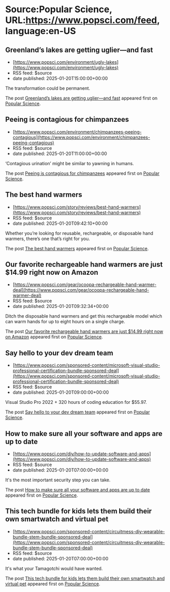 # Source:Popular Science, URL:https://www.popsci.com/feed, language:en-US

## Greenland’s lakes are getting uglier—and fast
 - [https://www.popsci.com/environment/ugly-lakes](https://www.popsci.com/environment/ugly-lakes)
 - RSS feed: $source
 - date published: 2025-01-20T15:00:00+00:00

<p>The transformation could be permanent.</p>
<p>The post <a href="https://www.popsci.com/environment/ugly-lakes/">Greenland’s lakes are getting uglier—and fast</a> appeared first on <a href="https://www.popsci.com">Popular Science</a>.</p>

## Peeing is contagious for chimpanzees
 - [https://www.popsci.com/environment/chimpanzees-peeing-contagious](https://www.popsci.com/environment/chimpanzees-peeing-contagious)
 - RSS feed: $source
 - date published: 2025-01-20T11:00:00+00:00

<p>‘Contagious urination’ might be similar to yawning in humans.</p>
<p>The post <a href="https://www.popsci.com/environment/chimpanzees-peeing-contagious/">Peeing is contagious for chimpanzees</a> appeared first on <a href="https://www.popsci.com">Popular Science</a>.</p>

## The best hand warmers
 - [https://www.popsci.com/story/reviews/best-hand-warmers](https://www.popsci.com/story/reviews/best-hand-warmers)
 - RSS feed: $source
 - date published: 2025-01-20T09:42:10+00:00

<p>Whether you’re looking for reusable, rechargeable, or disposable hand warmers, there’s one that’s right for you.</p>
<p>The post <a href="https://www.popsci.com/story/reviews/best-hand-warmers/">The best hand warmers</a> appeared first on <a href="https://www.popsci.com">Popular Science</a>.</p>

## Our favorite rechargeable hand warmers are just $14.99 right now on Amazon
 - [https://www.popsci.com/gear/ocoopa-rechargeable-hand-warmer-deal](https://www.popsci.com/gear/ocoopa-rechargeable-hand-warmer-deal)
 - RSS feed: $source
 - date published: 2025-01-20T09:32:34+00:00

<p>Ditch the disposable hand warmers and get this rechargeable model which can warm hands for up to eight hours on a single charge.</p>
<p>The post <a href="https://www.popsci.com/gear/ocoopa-rechargeable-hand-warmer-deal/">Our favorite rechargeable hand warmers are just $14.99 right now on Amazon</a> appeared first on <a href="https://www.popsci.com">Popular Science</a>.</p>

## Say hello to your dev dream team
 - [https://www.popsci.com/sponsored-content/microsoft-visual-studio-professional-certification-bundle-sponsored-deal](https://www.popsci.com/sponsored-content/microsoft-visual-studio-professional-certification-bundle-sponsored-deal)
 - RSS feed: $source
 - date published: 2025-01-20T09:00:00+00:00

<p>Visual Studio Pro 2022 + 320 hours of coding education for $55.97.</p>
<p>The post <a href="https://www.popsci.com/sponsored-content/microsoft-visual-studio-professional-certification-bundle-sponsored-deal/">Say hello to your dev dream team</a> appeared first on <a href="https://www.popsci.com">Popular Science</a>.</p>

## How to make sure all your software and apps are up to date
 - [https://www.popsci.com/diy/how-to-update-software-and-apps](https://www.popsci.com/diy/how-to-update-software-and-apps)
 - RSS feed: $source
 - date published: 2025-01-20T07:00:00+00:00

<p>It's the most important security step you can take.</p>
<p>The post <a href="https://www.popsci.com/diy/how-to-update-software-and-apps/">How to make sure all your software and apps are up to date</a> appeared first on <a href="https://www.popsci.com">Popular Science</a>.</p>

## This tech bundle for kids lets them build their own smartwatch and virtual pet
 - [https://www.popsci.com/sponsored-content/circuitmess-diy-wearable-bundle-stem-bundle-sponsored-deal](https://www.popsci.com/sponsored-content/circuitmess-diy-wearable-bundle-stem-bundle-sponsored-deal)
 - RSS feed: $source
 - date published: 2025-01-20T07:00:00+00:00

<p>It's what your Tamagotchi would have wanted.</p>
<p>The post <a href="https://www.popsci.com/sponsored-content/circuitmess-diy-wearable-bundle-stem-bundle-sponsored-deal/">This tech bundle for kids lets them build their own smartwatch and virtual pet</a> appeared first on <a href="https://www.popsci.com">Popular Science</a>.</p>


